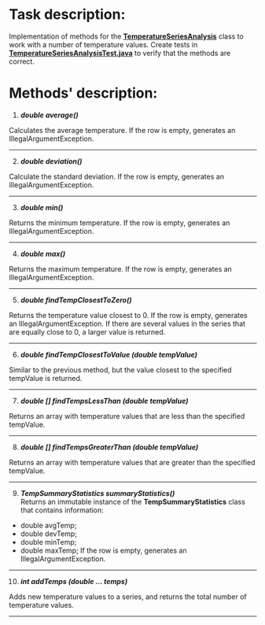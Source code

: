 Task description:
=================
Implementation of methods for the [**TemperatureSeriesAnalysis**](https://github.com/Chornobrova/apps20kmet-hw1/blob/master/src/main/java/ua/edu/ucu/tempseries/TempSummaryStatistics.java) class to work with a number of temperature values.
Create tests in [**TemperatureSeriesAnalysisTest.java**](https://github.com/Chornobrova/apps20kmet-hw1/blob/master/src/main/java/ua/edu/ucu/tempseries/TemperatureSeriesAnalysisTest.java) to verify that the methods are correct.


Methods' description:
=====================
1. ***double average()***

Calculates the average temperature. If the row is empty, generates an IllegalArgumentException.
***
2. ***double deviation()***

Calculate the standard deviation. If the row is empty, generates an IllegalArgumentException.
***
3. ***double min()***

Returns the minimum temperature. If the row is empty, generates an IllegalArgumentException.
***
4. ***double max()***

Returns the maximum temperature. If the row is empty, generates an IllegalArgumentException.
***
5. ***double findTempClosestToZero()***

Returns the temperature value closest to 0. If the row is empty, generates an IllegalArgumentException.
If there are several values in the series that are equally close to 0, a larger value is returned.
***
6. ***double findTempClosestToValue (double tempValue)***

Similar to the previous method, but the value closest to the specified tempValue is returned.
***
7. ***double [] findTempsLessThan (double tempValue)***

Returns an array with temperature values that are less than the specified tempValue.
***
8. ***double [] findTempsGreaterThan (double tempValue)***

Returns an array with temperature values that are greater than the specified tempValue.
***
9. ***TempSummaryStatistics summaryStatistics()***
\
Returns an immutable instance of the **TempSummaryStatistics** class that contains information:
- double avgTemp;
- double devTemp;
- double minTemp;
- double maxTemp;
If the row is empty, generates an IllegalArgumentException.
***
10. ***int addTemps (double ... temps)***

Adds new temperature values to a series, and returns the total number of temperature values.
***

